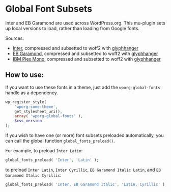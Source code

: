 # Global Font Subsets

Inter and EB Garamond are used across WordPress.org. This mu-plugin sets up local versions to load, rather than loading from Google fonts.

Sources:

- [Inter](https://github.com/rsms/inter), compressed and subsetted to woff2 with [glyphhanger](https://github.com/zachleat/glyphhanger)
- [EB Garamond](https://fonts.google.com/specimen/EB+Garamond), compressed and subsetted to woff2 with [glyphhanger](https://github.com/zachleat/glyphhanger)
- [IBM Plex Mono](https://fonts.google.com/specimen/IBM+Plex+Mono), compressed and subsetted to woff2 with [glyphhanger](https://github.com/zachleat/glyphhanger)

## How to use:

If you want to use these fonts in a theme, just add the `wporg-global-fonts` handle as a dependency.

```php
wp_register_style(
	'wporg-some-theme',
	get_stylesheet_uri(),
	array( 'wporg-global-fonts' ),
	$css_version
);
```

If you wish to have one (or more) font subsets preloaded automatically, you can call the global function `global_fonts_preload()`.

For example, to preload `Inter Latin`:

```php
global_fonts_preload( 'Inter', 'Latin' );
```

to preload `Inter Latin`, `Inter Cyrillic`, `EB Garamond Italic Latin`, and `EB Garamond Italic Cyrillic`:

```php
global_fonts_preload( 'Inter, EB Garamond Italic', 'Latin, Cyrillic' );
```